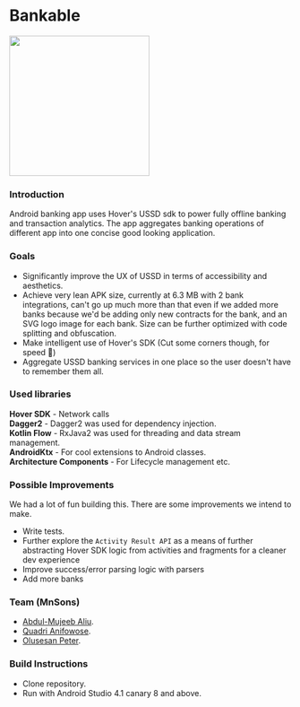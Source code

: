 # Bankable
<img src="SCREENDATA/image.png" width="250" />

### Introduction
Android banking app uses Hover's USSD sdk to power fully offline banking and transaction analytics. The app aggregates banking operations of different app into one
concise good looking application.

### Goals
- Significantly improve the UX of USSD in terms of accessibility and aesthetics.
- Achieve very lean APK size, currently at 6.3 MB with 2 bank integrations, can't go up much more than that even if we added more banks because we'd
be adding only new contracts for the bank, and an SVG logo image for each bank. Size can be further optimized with code splitting and obfuscation.
- Make intelligent use of Hover's SDK (Cut some corners though, for speed 🤣)
- Aggregate USSD banking services in one place so the user doesn't have to remember them all.

### Used libraries
**Hover SDK** - Network calls</br>
**Dagger2** - Dagger2 was used for dependency injection.</br>
**Kotlin Flow** - RxJava2 was used for threading and data stream management.</br>
**AndroidKtx** - For cool extensions to Android classes.</br>
**Architecture Components** - For Lifecycle management etc.</br>


### Possible Improvements

We had a lot of fun building this. There are some improvements we intend to make.

- Write tests. </br>
- Further explore the `Activity Result API` as a means of further abstracting Hover SDK logic from activities and fragments for a cleaner dev experience</br>
- Improve success/error parsing logic with parsers</br>
- Add more banks</br>


### Team (MnSons)
- [Abdul-Mujeeb Aliu](https://github.com/aliumujib).
- [Quadri Anifowose](https://github.com/Quadriyanney).
- [Olusesan Peter](https://sesan.design).

### Build Instructions
- Clone repository.</br>
- Run with Android Studio 4.1 canary 8 and above. </br>

